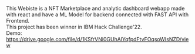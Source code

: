 This Webiste is a NFT Marketplace and analytic dashboard webapp made with react and have a ML Model for backend connected with FAST API with Frontend.<br>
This project has been winner in IBM Hack Challenge'22.<br>
Demo: https://drive.google.com/file/d/1KSfrVNi0GUhAlYqfpdFtvFOqsoWIsNZD/view <br>
